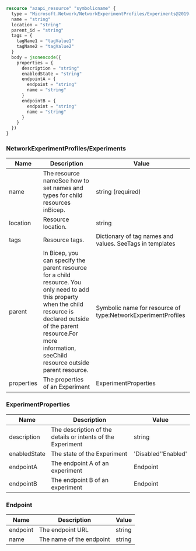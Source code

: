 ```terraform
resource "azapi_resource" "symbolicname" {
  type = "Microsoft.Network/NetworkExperimentProfiles/Experiments@2019-11-01"
  name = "string"
  location = "string"
  parent_id = "string"
  tags = {
    tagName1 = "tagValue1"
    tagName2 = "tagValue2"
  }
  body = jsonencode({
    properties = {
      description = "string"
      enabledState = "string"
      endpointA = {
        endpoint = "string"
        name = "string"
      }
      endpointB = {
        endpoint = "string"
        name = "string"
      }
    }
  })
}

```

### NetworkExperimentProfiles/Experiments

| Name | Description | Value |
|-|-|-|
| name | The resource nameSee how to set names and types for child resources inBicep. | string (required) |
| location | Resource location. | string |
| tags | Resource tags. | Dictionary of tag names and values. SeeTags in templates |
| parent | In Bicep, you can specify the parent resource for a child resource. You only need to add this property when the child resource is declared outside of the parent resource.For more information, seeChild resource outside parent resource. | Symbolic name for resource of type:NetworkExperimentProfiles |
| properties | The properties of an Experiment | ExperimentProperties |


### ExperimentProperties

| Name | Description | Value |
|-|-|-|
| description | The description of the details or intents of the Experiment | string |
| enabledState | The state of the Experiment | 'Disabled''Enabled' |
| endpointA | The endpoint A of an experiment | Endpoint |
| endpointB | The endpoint B of an experiment | Endpoint |


### Endpoint

| Name | Description | Value |
|-|-|-|
| endpoint | The endpoint URL | string |
| name | The name of the endpoint | string |


